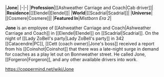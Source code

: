 |**Jone**|
|-|-|
|**Profession**|[[Ashweather Carriage and Coach\|Cab driver]]|
|**Residence**|[[Elendel\|Elendel]]|
|**World**|[[Scadrial\|Scadrial]]|
|**Universe**|[[Cosmere\|Cosmere]]|
|**Featured In**|*Mistborn Era 2*|

**Jone** is an employee of [[Ashweather Carriage and Coach\|Ashweather Carriage and Coach]] in [[Elendel\|Elendel]] on [[Scadrial\|Scadrial]].
On the night of [[Lady ZoBell's party\|Lady ZoBell's party]] in 342 [[Catacendre\|PC]], [[Cett (coach owner)\|Jone's boss]] received a report from his [[Coinshot\|Coinshot]] that there was a late-night surge in demand for coaches as a play let out on Bonnweather street. He called Jone, [[Forgeron\|Forgeron]], and any other available drivers into work.



https://coppermind.net/wiki/Jone